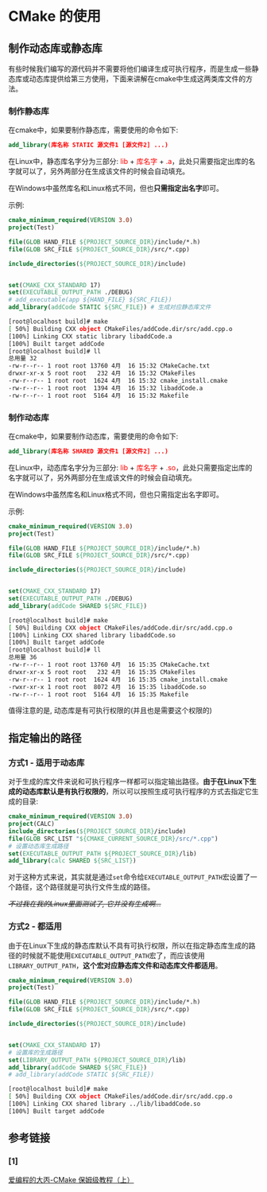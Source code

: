 # CMake 的使用
## 制作动态库或静态库
有些时候我们编写的源代码并不需要将他们编译生成可执行程序，而是生成一些静态库或动态库提供给第三方使用，下面来讲解在cmake中生成这两类库文件的方法。

### 制作静态库
在cmake中，如果要制作静态库，需要使用的命令如下:

```CMake
add_library(库名称 STATIC 源文件1 [源文件2] ...) 
```

在Linux中，静态库名字分为三部分: <span style="color:red">lib</span> + <span style="color:red">库名字</span> + <span style="color:red">.a</span>，此处只需要指定出库的名字就可以了，另外两部分在生成该文件的时候会自动填充。

在Windows中虽然库名和Linux格式不同，但也**只需指定出名字**即可。

示例:

```CMake
cmake_minimum_required(VERSION 3.0)
project(Test)

file(GLOB HAND_FILE ${PROJECT_SOURCE_DIR}/include/*.h)
file(GLOB SRC_FILE ${PROJECT_SOURCE_DIR}/src/*.cpp)

include_directories(${PROJECT_SOURCE_DIR}/include)


set(CMAKE_CXX_STANDARD 17)
set(EXECUTABLE_OUTPUT_PATH ./DEBUG)
# add_executable(app ${HAND_FILE} ${SRC_FILE})
add_library(addCode STATIC ${SRC_FILE}) # 生成对应静态库文件
```


```bash
[root@localhost build]# make
[ 50%] Building CXX object CMakeFiles/addCode.dir/src/add.cpp.o
[100%] Linking CXX static library libaddCode.a
[100%] Built target addCode
[root@localhost build]# ll
总用量 32
-rw-r--r-- 1 root root 13760 4月  16 15:32 CMakeCache.txt
drwxr-xr-x 5 root root   232 4月  16 15:32 CMakeFiles
-rw-r--r-- 1 root root  1624 4月  16 15:32 cmake_install.cmake
-rw-r--r-- 1 root root  1394 4月  16 15:32 libaddCode.a
-rw-r--r-- 1 root root  5164 4月  16 15:32 Makefile
```

### 制作动态库
在cmake中，如果要制作动态库，需要使用的命令如下:

```CMake
add_library(库名称 SHARED 源文件1 [源文件2] ...) 
```

在Linux中，动态库名字分为三部分: <span style="color:red">lib</span> + <span style="color:red">库名字</span> + <span style="color:red">.so</span>，此处只需要指定出库的名字就可以了，另外两部分在生成该文件的时候会自动填充。

在Windows中虽然库名和Linux格式不同，但也只需指定出名字即可。

示例:

```CMake
cmake_minimum_required(VERSION 3.0)
project(Test)

file(GLOB HAND_FILE ${PROJECT_SOURCE_DIR}/include/*.h)
file(GLOB SRC_FILE ${PROJECT_SOURCE_DIR}/src/*.cpp)

include_directories(${PROJECT_SOURCE_DIR}/include)


set(CMAKE_CXX_STANDARD 17)
set(EXECUTABLE_OUTPUT_PATH ./DEBUG)
add_library(addCode SHARED ${SRC_FILE})
```

```bash
[root@localhost build]# make
[ 50%] Building CXX object CMakeFiles/addCode.dir/src/add.cpp.o
[100%] Linking CXX shared library libaddCode.so
[100%] Built target addCode
[root@localhost build]# ll
总用量 36
-rw-r--r-- 1 root root 13760 4月  16 15:35 CMakeCache.txt
drwxr-xr-x 5 root root   232 4月  16 15:35 CMakeFiles
-rw-r--r-- 1 root root  1624 4月  16 15:35 cmake_install.cmake
-rwxr-xr-x 1 root root  8072 4月  16 15:35 libaddCode.so
-rw-r--r-- 1 root root  5164 4月  16 15:35 Makefile
```

值得注意的是, 动态库是有可执行权限的(并且也是需要这个权限的)

## 指定输出的路径
### 方式1 - 适用于动态库
对于生成的库文件来说和可执行程序一样都可以指定输出路径。**由于在Linux下生成的动态库默认是有执行权限的**，所以可以按照生成可执行程序的方式去指定它生成的目录:

```CMake
cmake_minimum_required(VERSION 3.0)
project(CALC)
include_directories(${PROJECT_SOURCE_DIR}/include)
file(GLOB SRC_LIST "${CMAKE_CURRENT_SOURCE_DIR}/src/*.cpp")
# 设置动态库生成路径
set(EXECUTABLE_OUTPUT_PATH ${PROJECT_SOURCE_DIR}/lib)
add_library(calc SHARED ${SRC_LIST})
```
对于这种方式来说，其实就是通过`set`命令给`EXECUTABLE_OUTPUT_PATH`宏设置了一个路径，这个路径就是可执行文件生成的路径。

~~*不过我在我的Linux里面测试了, 它并没有生成啊...*~~

### 方式2 - 都适用
由于在Linux下生成的静态库默认不具有可执行权限，所以在指定静态库生成的路径的时候就不能使用`EXECUTABLE_OUTPUT_PATH`宏了，而应该使用`LIBRARY_OUTPUT_PATH`，**这个宏对应静态库文件和动态库文件都适用**。



```CMake
cmake_minimum_required(VERSION 3.0)
project(Test)

file(GLOB HAND_FILE ${PROJECT_SOURCE_DIR}/include/*.h)
file(GLOB SRC_FILE ${PROJECT_SOURCE_DIR}/src/*.cpp)

include_directories(${PROJECT_SOURCE_DIR}/include)


set(CMAKE_CXX_STANDARD 17)
# 设置库的生成路径
set(LIBRARY_OUTPUT_PATH ${PROJECT_SOURCE_DIR}/lib)
add_library(addCode SHARED ${SRC_FILE})
# add_library(addCode STATIC ${SRC_FILE})
```

```bash
[root@localhost build]# make
[ 50%] Building CXX object CMakeFiles/addCode.dir/src/add.cpp.o
[100%] Linking CXX shared library ../lib/libaddCode.so
[100%] Built target addCode
```

## 参考链接
### [1]
[爱编程的大丙-CMake 保姆级教程（上）](https://subingwen.cn/cmake/CMake-primer/)